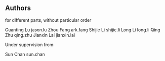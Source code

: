## Authors

for different parts, without particular order

Guanting Lu   jason.lu
Zhou Fang     ark.fang
Shijie Li     shijie.li
Long Li       long.li
Qing Zhu      qing.zhu
Jianxin Lai   jianxin.lai

Under supervision from

Sun Chan      sun.chan
